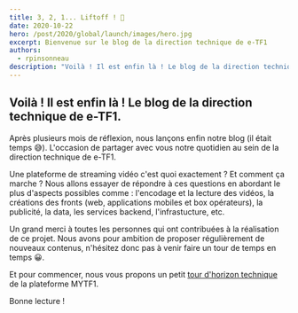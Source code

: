 ```yaml
---
title: 3, 2, 1... Liftoff ! 🚀
date: 2020-10-22
hero: /post/2020/global/launch/images/hero.jpg
excerpt: Bienvenue sur le blog de la direction technique de e-TF1
authors:
  - rpinsonneau
description: "Voilà ! Il est enfin là ! Le blog de la direction technique de e-TF1."
---
```


## Voilà ! Il est enfin là ! Le blog de la direction technique de e-TF1. 
Après plusieurs mois de réflexion, nous lançons enfin notre blog (il était temps 😅). L'occasion de partager avec vous notre quotidien au sein de la direction technique de e-TF1.

Une plateforme de streaming vidéo c'est quoi exactement ? Et comment ça marche ? Nous allons essayer de répondre à ces questions en abordant le plus d'aspects possibles comme : l'encodage et la lecture des vidéos, la créations des fronts (web, applications mobiles et box opérateurs), la publicité, la data, les services backend, l'infrastucture, etc.

Un grand merci à toutes les personnes qui ont contribuées à la réalisation de ce projet. Nous avons pour ambition de proposer régulièrement de nouveaux contenus, n'hésitez donc pas à venir faire un tour de temps en temps 😀.

Et pour commencer, nous vous propons un petit [tour d'horizon technique](/post/2020/architecture/presentation/) de la plateforme MYTF1.

Bonne lecture !